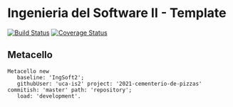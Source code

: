 # Ingenieria del Software II - Template

[![Build Status](https://travis-ci.com/uca-is2/2021-cementerio-de-pizzas.svg?branch=master)](https://travis-ci.com/uca-is2/2021-cementerio-de-pizzas)
[![Coverage Status](https://coveralls.io/repos/github/uca-is2/2021-cementerio-de-pizzas/badge.svg?branch=master)](https://coveralls.io/github/uca-is2/2021-cementerio-de-pizzas?branch=master)

## Metacello

```smalltalk
Metacello new
   baseline: 'IngSoft2';
   githubUser: 'uca-is2' project: '2021-cementerio-de-pizzas' commitish: 'master' path: 'repository';
   load: 'development'.
```
